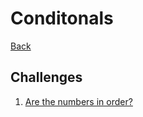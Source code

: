 # Conditonals
[Back](README.md)

## Challenges

1. [Are the numbers in order?](https://www.codewars.com/kata/are-the-numbers-in-order/train/python)
